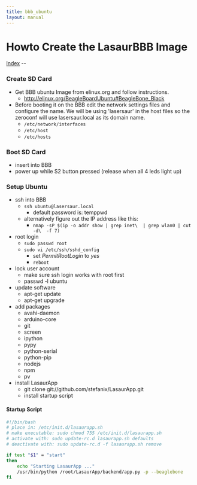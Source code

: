 ```yaml
---
title: bbb_ubuntu
layout: manual
---
```



Howto Create the LasaurBBB Image
================================

[Index](index) -- 

### Create SD Card
- Get BBB ubuntu Image from elinux.org and follow instructions.
  - http://elinux.org/BeagleBoardUbuntu#BeagleBone_Black
- Before booting it on the BBB edit the network settings files and configure the name. We will be using 'lasersaur' in the host files so the zeroconf will use lasersaur.local as its domain name.
  - `/etc/network/interfaces`
  - `/etc/host`
  - `/etc/hosts`

### Boot SD Card
- insert into BBB
- power up while S2 button pressed (release when all 4 leds light up)

### Setup Ubuntu
- ssh into BBB
  - `ssh ubuntu@lasersaur.local`
    - default password is: temppwd
  - alternatively figure out the IP address like this:
    - `nmap -sP $(ip -o addr show | grep inet\  | grep wlan0 | cut -d\  -f 7)`
- root login
  - `sudo passwd root`
  - `sudo vi /etc/ssh/sshd_config`
    - set *PermitRootLogin* to *yes*
    - `reboot`
- lock user account
  - make sure ssh login works with root first
  - passwd -l ubuntu
- update software
  - apt-get update
  - apt-get upgrade
- add packages
  - avahi-daemon
  - arduino-core
  - git
  - screen
  - ipython
  - pypy
  - python-serial
  - python-pip
  - nodejs
  - npm
  - pv
- install LasaurApp
  - git clone git://github.com/stefanix/LasaurApp.git
  - install startup script

#### Startup Script
```bash
#!/bin/bash
# place in: /etc/init.d/lasaurapp.sh
# make executable: sudo chmod 755 /etc/init.d/lasaurapp.sh
# activate with: sudo update-rc.d lasaurapp.sh defaults
# deactivate with: sudo update-rc.d -f lasaurapp.sh remove

if test "$1" = "start"
then
    echo "Starting LasaurApp ..."
    /usr/bin/python /root/LasaurApp/backend/app.py -p --beaglebone
fi
```
